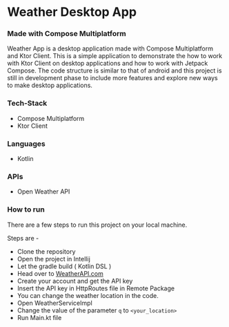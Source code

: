 # Weather Desktop App
### Made with Compose Multiplatform

Weather App is a desktop application made with Compose 
Multiplatform and Ktor Client. This is a simple application
to demonstrate the how to work with Ktor Client on desktop 
applications and how to work with Jetpack Compose. The code 
structure is similar to that of android and this project is
still in development phase to include more features and 
explore new ways to make desktop applications. 

### Tech-Stack
* Compose Multiplatform
* Ktor Client

### Languages 
* Kotlin

### APIs 
* Open Weather API 

### How to run 
There are a few steps to run this project on your local machine.

Steps are - 
* Clone the repository 
* Open the project in Intellij 
* Let the gradle build ( Kotlin DSL )
* Head over to [WeatherAPI.com](https://www.weatherapi.com/)
* Create your account and get the API key 
* Insert the API key in HttpRoutes file in Remote Package
* You can change the weather location in the code. 
* Open WeatherServiceImpl
* Change the value of the parameter `q` to `<your_location>`
* Run Main.kt file